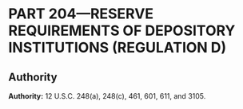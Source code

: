 # PART 204—RESERVE REQUIREMENTS OF DEPOSITORY INSTITUTIONS (REGULATION D)


## Authority

**Authority:** 12 U.S.C. 248(a), 248(c), 461, 601, 611, and 3105.




